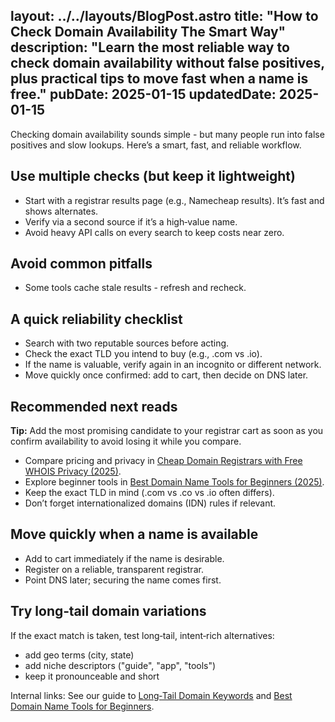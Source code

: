 layout: ../../layouts/BlogPost.astro
title: "How to Check Domain Availability The Smart Way"
description: "Learn the most reliable way to check domain availability without false positives, plus practical tips to move fast when a name is free."
pubDate: 2025-01-15
updatedDate: 2025-01-15
---

Checking domain availability sounds simple - but many people run into false positives and slow lookups. Here’s a smart, fast, and reliable workflow.

## Use multiple checks (but keep it lightweight)

- Start with a registrar results page (e.g., Namecheap results). It’s fast and shows alternates.
- Verify via a second source if it’s a high‑value name.
- Avoid heavy API calls on every search to keep costs near zero.

## Avoid common pitfalls

- Some tools cache stale results - refresh and recheck.

## A quick reliability checklist

- Search with two reputable sources before acting.
- Check the exact TLD you intend to buy (e.g., .com vs .io).
- If the name is valuable, verify again in an incognito or different network.
- Move quickly once confirmed: add to cart, then decide on DNS later.

## Recommended next reads

<div class="callout callout-tip mt-6">
  <strong>Tip:</strong> Add the most promising candidate to your registrar cart as soon as you confirm availability to avoid losing it while you compare.
</div>

- Compare pricing and privacy in [Cheap Domain Registrars with Free WHOIS Privacy (2025)](/blog/cheap-domain-registrars-with-free-whois).
- Explore beginner tools in [Best Domain Name Tools for Beginners (2025)](/blog/best-domain-name-tools-for-beginners).
- Keep the exact TLD in mind (.com vs .co vs .io often differs).
- Don’t forget internationalized domains (IDN) rules if relevant.

## Move quickly when a name is available

- Add to cart immediately if the name is desirable.
- Register on a reliable, transparent registrar.
- Point DNS later; securing the name comes first.

## Try long‑tail domain variations

If the exact match is taken, test long‑tail, intent‑rich alternatives:

- add geo terms (city, state)
- add niche descriptors ("guide", "app", "tools")
- keep it pronounceable and short

Internal links: See our guide to [Long‑Tail Domain Keywords](/blog/long-tail-domain-keywords) and [Best Domain Name Tools for Beginners](/blog/best-domain-name-tools-for-beginners).


